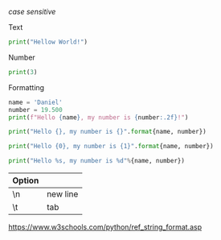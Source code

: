*case sensitive*

Text
```python
print("Hellow World!")
```

Number
```python
print(3)
```

Formatting
```python
name = 'Daniel'
number = 19.500
print(f"Hello {name}, my number is {number:.2f}!")

print("Hello {}, my number is {}".format{name, number})

print("Hello {0}, my number is {1}".format{name, number})

print("Hello %s, my number is %d"%{name, number})
```

| Option |          |
| ------ | -------- |
| \n     | new line |
| \t     | tab      |
https://www.w3schools.com/python/ref_string_format.asp

